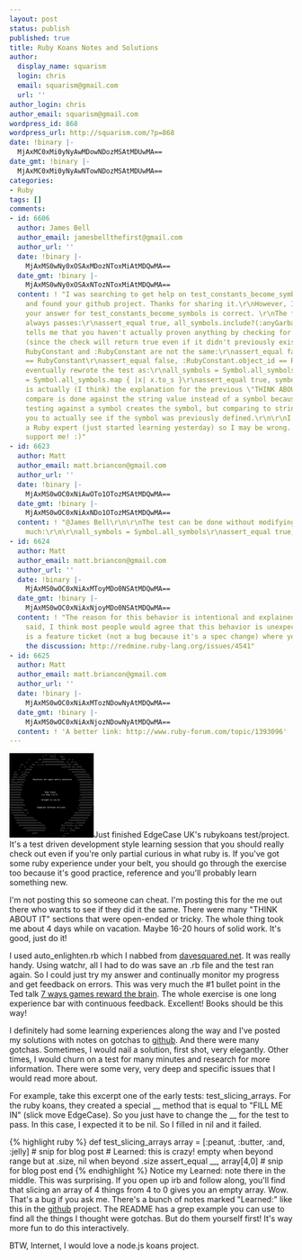 ```yaml
---
layout: post
status: publish
published: true
title: Ruby Koans Notes and Solutions
author:
  display_name: squarism
  login: chris
  email: squarism@gmail.com
  url: ''
author_login: chris
author_email: squarism@gmail.com
wordpress_id: 868
wordpress_url: http://squarism.com/?p=868
date: !binary |-
  MjAxMC0xMi0yNyAwMDowNDozMSAtMDUwMA==
date_gmt: !binary |-
  MjAxMC0xMi0yNyAwNTowNDozMSAtMDUwMA==
categories:
- Ruby
tags: []
comments:
- id: 6606
  author: James Bell
  author_email: jamesbellthefirst@gmail.com
  author_url: ''
  date: !binary |-
    MjAxMS0wNy0xOSAxMDozNToxMiAtMDQwMA==
  date_gmt: !binary |-
    MjAxMS0wNy0xOSAxNTozNToxMiAtMDQwMA==
  content: ! "I was searching to get help on test_constants_become_symbols (in about_symbols.rb)
    and found your github project. Thanks for sharing it.\r\nHowever, I don't think
    your answer for test_constants_become_symbols is correct. \r\nThe following assert
    always passes:\r\nassert_equal true, all_symbols.include?(:anyGarbageSymbolThatHasNotBeenUsedBefore)\r\n\r\nThat
    tells me that you haven't actually proven anything by checking for :RubyConstant
    (since the check will return true even if it didn't previously exist). Furthermore,
    RubyConstant and :RubyConstant are not the same:\r\nassert_equal false, :RubyConstant
    == RubyConstant\r\nassert_equal false, :RubyConstant.object_id == RubyConstant.object_id\r\n\r\nI
    eventually rewrote the test as:\r\nall_symbols = Symbol.all_symbols\r\nsymbols_as_strings
    = Symbol.all_symbols.map { |x| x.to_s }\r\nassert_equal true, symbols_as_strings.include?(\"RubyConstant\")\r\n\r\nWhich
    is actually (I think) the explanation for the previous \"THINK ABOUT IT\". The
    compare is done against the string value instead of a symbol because the act of
    testing against a symbol creates the symbol, but comparing to string values allows
    you to actually see if the symbol was previously defined.\r\n\r\nI'm by no means
    a Ruby expert (just started learning yesterday) so I may be wrong... but the tests
    support me! :)"
- id: 6623
  author: Matt
  author_email: matt.briancon@gmail.com
  author_url: ''
  date: !binary |-
    MjAxMS0wOC0xNiAwOTo1OTozMSAtMDQwMA==
  date_gmt: !binary |-
    MjAxMS0wOC0xNiAxNDo1OTozMSAtMDQwMA==
  content: ! "@James Bell\r\n\r\nThe test can be done without modifying the code so
    much:\r\n\r\nall_symbols = Symbol.all_symbols\r\nassert_equal true, all_symbols.include?(&acirc;&euro;&oelig;RubyConstant&acirc;&euro;\x9D.to_sym)"
- id: 6624
  author: Matt
  author_email: matt.briancon@gmail.com
  author_url: ''
  date: !binary |-
    MjAxMS0wOC0xNiAxMToyMDo0NSAtMDQwMA==
  date_gmt: !binary |-
    MjAxMS0wOC0xNiAxNjoyMDo0NSAtMDQwMA==
  content: ! "The reason for this behavior is intentional and explained here: http://blade.nagaokaut.ac.jp/cgi-bin/scat.rb/ruby/ruby-talk/380637\r\n\r\nThat
    said, I think most people would agree that this behavior is unexpected.  There
    is a feature ticket (not a bug because it's a spec change) where you can track
    the discussion: http://redmine.ruby-lang.org/issues/4541"
- id: 6625
  author: Matt
  author_email: matt.briancon@gmail.com
  author_url: ''
  date: !binary |-
    MjAxMS0wOC0xNiAxMTozNDowNyAtMDQwMA==
  date_gmt: !binary |-
    MjAxMS0wOC0xNiAxNjozNDowNyAtMDQwMA==
  content: ! 'A better link: http://www.ruby-forum.com/topic/1393096'
---
```

![](/uploads/2010/12/rubykoans-150x150.png "rubykoans")Just finished EdgeCase UK's rubykoans test/project.  It's a test driven development style learning session that you should really check out even if you're only partial curious in what ruby is.  If you've got some ruby experience under your belt, you should go through the exercise too because it's good practice, reference and you'll probably learn something new.

I'm not posting this so someone can cheat.  I'm posting this for the me out there who wants to see if they did it the same.  There were many "THINK ABOUT IT" sections that were open-ended or tricky.  The whole thing took me about 4 days while on vacation.  Maybe 16-20 hours of solid work.  It's good, just do it!

I used auto_enlighten.rb which I nabbed from [davesquared.net](http://www.davesquared.net/2010/08/continually-running-script-with-ruby.html).  It was really handy.  Using watchr, all I had to do was save an .rb file and the test ran again.  So I could just try my answer and continually monitor my progress and get feedback on errors.  This was very much the #1 bullet point in the Ted talk [7 ways games reward the brain](http://blog.vongraf.com/2010/11/06/7-ways-games-reward-the-brain/).  The whole exercise is one long experience bar with continuous feedback.  Excellent!  Books should be this way!

I definitely had some learning experiences along the way and I've posted my solutions with notes on gotchas to [github](https://github.com/squarism/rubykoans).  And there were many gotchas.  Sometimes, I would nail a solution, first shot, very elegantly.  Other times, I would churn on a test for many minutes and research for more information.  There were some very, very deep and specific issues that I would read more about.

For example, take this excerpt one of the early tests: test_slicing_arrays.  For the ruby koans, they created a special __ method that is equal to "FILL ME IN" (slick move EdgeCase).  So you just have to change the __ for the test to pass.  In this case, I expected it to be nil.  So I filled in nil and it failed.

{% highlight ruby %}
def test_slicing_arrays
    array = [:peanut, :butter, :and, :jelly]
    # snip for blog post
    # Learned: this is crazy!  empty when beyond range but at .size, nil when beyond .size
    assert_equal __, array[4,0]
    # snip for blog post
end
{% endhighlight %}
Notice my Learned: note there in the middle.  This was surprising.  If you open up irb and follow along, you'll find that slicing an array of 4 things from 4 to 0 gives you an empty array.  Wow.  That's a bug if you ask me.  There's a bunch of notes marked "Learned:" like this in the [github](https://github.com/squarism/rubykoans) project.  The README has a grep example you can use to find all the things I thought were gotchas.  But do them yourself first!  It's way more fun to do this interactively.</p>

BTW, Internet, I would love a node.js koans project.